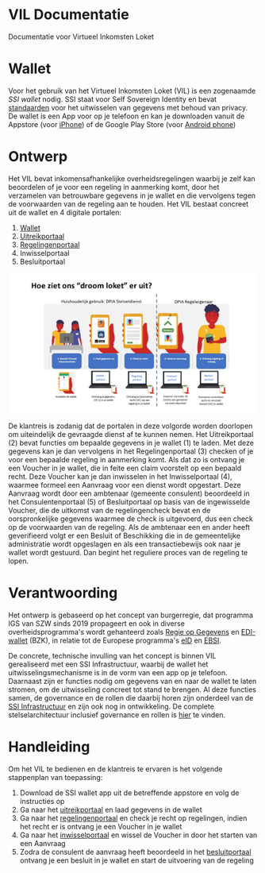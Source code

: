 # VIL Documentatie

 Documentatie voor Virtueel Inkomsten Loket

# Wallet

Voor het gebruik van het Virtueel Inkomsten Loket (VIL) is een zogenaamde *SSI* *wallet* nodig. SSI staat voor Self Sovereign Identity en bevat [standaarden](https://www.w3.org/TR/vc-data-model/ "W3C DID en Verifiable Credentials") voor het uitwisselen van gegevens met behoud van privacy. De wallet is een App voor op je telefoon en kan je downloaden vanuit de Appstore (voor [iPhone](https://apps.apple.com/sa/app/sovrhd/id1571101544 "SSI wallet")) of de Google Play Store (voor [Android phone](https://play.google.com/store/apps/details?id=com.ovrhd.sovrhd "sovrhd app"))

# Ontwerp

Het VIL bevat inkomensafhankelijke overheidsregelingen waarbij je zelf kan beoordelen of je voor een regeling in aanmerking komt, door het verzamelen van betrouwbare gegevens in je wallet en die vervolgens tegen de voorwaarden van de regeling aan te houden. Het VIL bestaat concreet uit de wallet en 4 digitale portalen:

1. [Wallet](https://innovatie-gegevens-socialezaken.github.io/igs/wallet.htm)
2. [Uitreikportaal](ontwerp/uitreikportaal.md)
3. [Regelingenportaal](ontwerp/regelingenportaal.md)
4. Inwisselportaal
5. Besluitportaal

![Droomloket](docs/assets/1682425174085.png)

De klantreis is zodanig dat de portalen in deze volgorde worden doorlopen om uiteindelijk de gevraagde dienst af te kunnen nemen. Het Uitreikportaal (2) bevat functies om bepaalde gegevens in je wallet (1) te laden. Met deze gegevens kan je dan vervolgens in het Regelingenportaal (3) checken of je voor een bepaalde regeling in aanmerking komt. Als dat zo is ontvang je een Voucher in je wallet, die in feite een claim voorstelt op een bepaald recht. Deze Voucher kan je dan inwisselen in het Inwisselportaal (4), waarmee formeel een Aanvraag voor een dienst wordt opgestart. Deze Aanvraag wordt door een ambtenaar (gemeente consulent) beoordeeld in het Consulentenportaal (5) of Besluitportaal op basis van de ingewisselde Voucher, die de uitkomst van de regelingencheck bevat en de oorspronkelijke gegevens waarmee de check is uitgevoerd, dus een check op de voorwaarden van de regeling. Als de ambtenaar een en ander heeft geverifieerd volgt er een Besluit of Beschikking die in de gemeentelijke administratie wordt opgeslagen en als een transactiebewijs ook naar je wallet wordt gestuurd. Dan begint het reguliere proces van de regeling te lopen.

# Verantwoording

Het ontwerp is gebaseerd op het concept van burgerregie, dat programma IGS van SZW sinds 2019 propageert en ook in diverse overheidsprogramma's wordt gehanteerd zoals [Regie op Gegevens](https://www.digitaleoverheid.nl/overzicht-van-alle-onderwerpen/regie-op-gegevens/) en [EDI-wallet](https://edi.pleio.nl/) (BZK), in relatie tot de Europese programma's [eID](https://commission.europa.eu/strategy-and-policy/priorities-2019-2024/europe-fit-digital-age/european-digital-identity_nl) en [EBSI](https://ec.europa.eu/digital-building-blocks/wikis/display/EBSI/Home).

De concrete, technische invulling van het concept is binnen VIL gerealiseerd met een SSI Infrastructuur, waarbij de wallet het uitwisselingsmechanisme is in de vorm van een app op je telefoon. Daarnaast zijn er functies nodig om gegevens van en naar de wallet te laten stromen, om de uitwisseling concreet tot stand te brengen. Al deze functies samen, de governance en de rollen die daarbij horen zijn onderdeel van de [SSI Infrastructuur](https://innovatie-gegevens-socialezaken.github.io/igs/ssi.html) en zijn ook nog in ontwikkeling. De complete stelselarchitectuur inclusief governance en rollen is [hier](https://stelsel-architectuur.twi-programma.nl/ "Stelselarchitectuur") te vinden.

# Handleiding

Om het VIL te bedienen en de klantreis te ervaren is het volgende stappenplan van toepassing:

1. Download de SSI wallet app uit de betreffende appstore en volg de instructies op
2. Ga naar het [uitreikportaal](https://uitreikportaal.nl) en laad gegevens in de wallet
3. Ga naar het [regelingenportaal](https://regelingenportaal.nl) en check je recht op regelingen, indien het recht er is ontvang je een Voucher in je wallet
4. Ga naar het [inwisselportaal](https://inwisselportaal.nl) en wissel de Voucher in door het starten van een Aanvraag
5. Zodra de consulent de aanvraag heeft beoordeeld in het [besluitportaal](https://besluitportaal.nl) ontvang je een besluit in je wallet en start de uitvoering van de regeling
